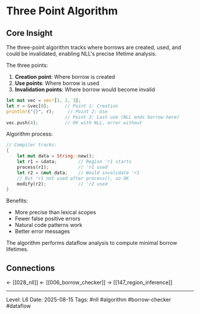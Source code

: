 # Three Point Algorithm

## Core Insight
The three-point algorithm tracks where borrows are created, used, and could be invalidated, enabling NLL's precise lifetime analysis.

The three points:
1. **Creation point**: Where borrow is created
2. **Use points**: Where borrow is used
3. **Invalidation points**: Where borrow would become invalid

```rust
let mut vec = vec![1, 2, 3];
let r = &vec[0];      // Point 1: Creation
println!("{}", r);     // Point 2: Use
                      // Point 3: Last use (NLL ends borrow here)
vec.push(4);          // OK with NLL, error without
```

Algorithm process:
```rust
// Compiler tracks:
{
    let mut data = String::new();
    let r1 = &data;        // Region 'r1 starts
    process(r1);           // 'r1 used
    let r2 = &mut data;    // Would invalidate 'r1
    // But 'r1 not used after process(), so OK
    modify(r2);            // 'r2 used
}
```

Benefits:
- More precise than lexical scopes
- Fewer false positive errors
- Natural code patterns work
- Better error messages

The algorithm performs dataflow analysis to compute minimal borrow lifetimes.

## Connections
← [[028_nll]]
← [[006_borrow_checker]]
→ [[147_region_inference]]

---
Level: L6
Date: 2025-08-15
Tags: #nll #algorithm #borrow-checker #dataflow